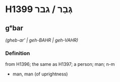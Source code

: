 # H1399 גְּבַר / גבר

## gᵉbar

_(gheb-ar' | ɡeh-BAHR | ɡeh-VAHR)_

### Definition

from H1396; the same as H1397; a person; man; n-m

- man, man (of uprightness)
